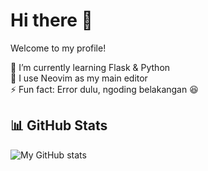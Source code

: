 # Hi there 👋
Welcome to my profile!


🔭 I’m currently learning Flask & Python  
🌱 I use Neovim as my main editor  
⚡ Fun fact: Error dulu, ngoding belakangan 😆  

## 📊 GitHub Stats
![My GitHub stats](https://github-readme-stats.vercel.app/api?username=Raditya808&show_icons=true&theme=tokyonight)
